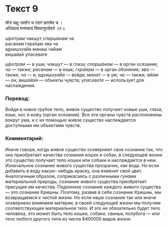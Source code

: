 # Текст 9

श्रोत्रं चक्षुः स्पर्शनं च रसनं घ्राणमेव च ।  
अधिष्ठाय मनश्चायं विषयानुपसेवते ॥९॥

ш́ротрам̇ чакшут̣ спарш́анам̇ ча  
расанам̇ гхра̄н̣ам эва ча  
адхишх̣ха̄йа манаш́ ча̄йам̇  
вишайа̄н упасевате

_ш́ротрам_ — в уши; _чакшут̣_ — в глаза; _спарш́анам_ — в орган осязания; _ча_ — также; _расанам_ — в язык; _гхра̄н̣ам_ — в орган обоняния; _эва_ — также; _ча_ — и; _адхишх̣ха̄йа_ — войдя; _манат̣_ — в ум; _ча_ — также; _айам_ — он; _вишайа̄н_ — объекты чувств; _упасевате_ — использует для наслаждения.

### Перевод:

Войдя в новое грубое тело, живое существо получает новые уши, глаза, язык, нос и кожу (орган осязания). Все эти органы чувств расположены вокруг ума, и с их помощью живое существо наслаждается доступными им объектами чувств.

### Комментарий:

Иначе говоря, когда живое существо оскверняет свое сознание так, что оно приобретает качества сознания кошек и собак, в следующей жизни это существо получает тело кошки или собаки и наслаждается в нем. Изначальное сознание живого существа прозрачно, как вода. Но если добавить в воду какую- нибудь краску, она изменит свой цвет. Аналогичным образом, соприкасаясь с различными _гунами_ материальной природы, сознание живого существа приобретает присущие им качества. Подлинное сознание каждого живого существа — это сознание Кришны. Поэтому, развив в себе сознание Кришны, мы возвращаемся к чистой жизни. Но если наше сознание так или иначе осквернено влиянием материи, в своей следующей жизни мы получим соответствующее материальное тело. И это не обязательно будет тело человека, это может быть тело кошки, собаки, свиньи, полубога — или тело любого другого типа из числа 8400000 видов жизни.